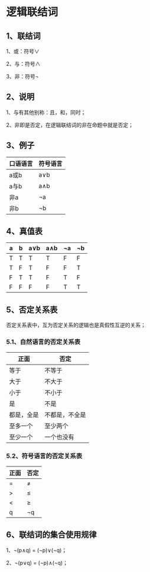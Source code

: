 # 逻辑联结词
## 1、联结词
1、或：符号$\lor$

2、与：符号$\land$

3、非：符号$\lnot$

## 2、说明
1、与有其他别称：且，和，同时；

2、非即是否定，在逻辑联结词的非在命题中就是否定；

## 3、例子

| 口语语言 | 符号语言 |
|---|---|
| a或b | a$\lor$b |
| a与b | a$\land$b |
| 非a | $\lnot$a |
| 非b | $\lnot$b |

## 4、真值表

| a | b | a$\lor$b | a$\land$b | $\lnot$a | $\lnot$b |
|---|---|---|---|---|---|
| T | T | T | T | F | F |
| T | F | T | F | F | T |
| F | T | T | F | T | F |
| F | F | F | F | T | T |

## 5、否定关系表
否定关系表中，互为否定关系的逻辑也是真假性互逆的关系；

### 5.1、自然语言的否定关系表

| 正面 | 否定 |
|---|---|
| 等于 | 不等于 |
| 大于 | 不大于 |
| 小于 | 不小于 |
| 是 | 不是 |
| 都是，全是 | 不都是，不全是 |
| 至多一个 | 至少两个 |
| 至少一个 | 一个也没有 |


### 5.2、符号语言的否定关系表

| 正面 | 否定 |
|---|---|
| = | $\ne$ |
| > | $\leqslant$ |
| < | $\geqslant$ |
| q | $\lnot$q |

## 6、联结词的集合使用规律
1、$\lnot$(p$\land$q) = ($\lnot$p)$\lor$($\lnot$q)；

2、$\lnot$(p$\lor$q) = ($\lnot$p)$\land$($\lnot$q)；
